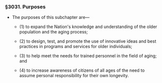 ### §3031. Purposes
* The purposes of this subchapter are—

  * (1) to expand the Nation's knowledge and understanding of the older population and the aging process;

  * (2) to design, test, and promote the use of innovative ideas and best practices in programs and services for older individuals;

  * (3) to help meet the needs for trained personnel in the field of aging; and

  * (4) to increase awareness of citizens of all ages of the need to assume personal responsibility for their own longevity.